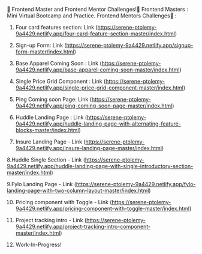 👋 Frontend Master and Frontend Mentor Challenges!👋
Frontend Masters : Mini Virtual Bootcamp and Practice.
Frontend Mentors Challenges🚀 :

1.  Four card features section: Link (https://serene-ptolemy-9a4429.netlify.app/four-card-feature-section-master/index.html)

2.  Sign-up Form: Link (https://serene-ptolemy-9a4429.netlify.app/signup-form-master/index.html)

3.  Base Apparel Coming Soon : Link (https://serene-ptolemy-9a4429.netlify.app/base-apparel-coming-soon-master/index.html)

4.  Single Price Grid Component : Link (https://serene-ptolemy-9a4429.netlify.app/single-price-grid-component-master/index.html)

5.  Ping Coming soon Page: Link (https://serene-ptolemy-9a4429.netlify.app/ping-coming-soon-page-master/index.html)

6.  Huddle Landing Page : Link (https://serene-ptolemy-9a4429.netlify.app/huddle-landing-page-with-alternating-feature-blocks-master/index.html)

7.  Insure Landing Page - Link (https://serene-ptolemy-9a4429.netlify.app/insure-landing-page-master/index.html)

8.Huddle Single Section - Link (https://serene-ptolemy-9a4429.netlify.app/huddle-landing-page-with-single-introductory-section-master/index.html)

9.Fylo Landing Page - Link (https://serene-ptolemy-9a4429.netlify.app/fylo-landing-page-with-two-column-layout-master/index.html)

10. Pricing component with Toggle - Link (https://serene-ptolemy-9a4429.netlify.app/pricing-component-with-toggle-master/index.html)

11. Project tracking intro - Link (https://serene-ptolemy-9a4429.netlify.app/project-tracking-intro-component-master/index.html)

12. Work-In-Progress!
